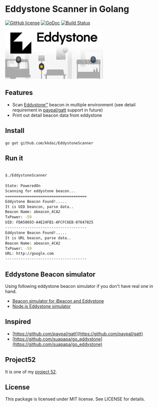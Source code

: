 Eddystone Scanner in Golang
==================

[![GitHub license](https://img.shields.io/badge/license-MIT-blue.svg)](https://raw.githubusercontent.com/kkdai/EddystoneScanner/master/LICENSE)  [![GoDoc](https://godoc.org/github.com/kkdai/EddystoneScanner?status.svg)](https://godoc.org/github.com/kkdai/EddystoneScanner)  [![Build Status](https://travis-ci.org/kkdai/react-diff.svg?branch=master)](https://travis-ci.org/kkdai/EddystoneScanner)

![](images/eddystone.jpg)


Features
---------------


- Scan [Eddystone™](https://github.com/google/eddystone) beacon in multiple environment (see detail requirement in [paypal/gatt](https://github.com/paypal/gatt) support in future)
- Print out detail beacon data from eddystone



Install
---------------
`go get github.com/kkdai/EddystoneScanner`


Run it
---------------

```bash

$./EddystoneScanner

State: PoweredOn
Scanning for eddystone beacon...
=====================================
Eddystone Beacon Found!.....
It is UID beancon, parse data..
Beacon Name: abeacon_4CA2
TxPower: -59
UID: FDA50693-A4E24FB1-AFCFC6EB-07647825
-------------------------------------
Eddystone Beacon Found!.....
It is URL beacon, parse data..
Beacon Name: abeacon_4CA2
TxPower: -59
URL: http://google.com
-------------------------------------
```

Eddystone Beacon simulator
---------------

Using following eddystone beacon simulator if you don't have real one in hand.

- [Beacon simulator for iBeacon and Eddystone](https://github.com/kkdai/beacon)
- [Node.js Eddystone simulator](https://github.com/don/node-eddystone-beacon)


Inspired
---------------

- [https://github.com/paypal/gatt](https://github.com/paypal/gatt)
- [https://github.com/suapapa/go_eddystone](https://github.com/suapapa/go_eddystone)


Project52
---------------

It is one of my [project 52](https://github.com/kkdai/project52).


License
---------------

This package is licensed under MIT license. See LICENSE for details.

